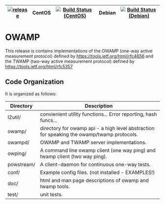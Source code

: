 | [![release](https://img.shields.io/github/release/perfsonar/owamp.svg)](https://github.com/perfsonar/owamp/releases) | CentOS        | [![Build Status (CentOS)](https://perfsonar-dev3.grnoc.iu.edu/jenkins/buildStatus/icon?job=owamp-centos)](https://perfsonar-dev3.grnoc.iu.edu/jenkins/view/Debian/job/owamp-centos/) | Debian      | [![Build Status (Debian)](https://perfsonar-dev3.grnoc.iu.edu/jenkins/buildStatus/icon?job=owamp-debian-source)](https://perfsonar-dev3.grnoc.iu.edu/jenkins/view/Debian/job/owamp-debian-source/) |
| -------------|-------------|-------------|-------------|-------------|

# OWAMP

This release is contains implementations of the OWAMP (one-way active measurement protocol) defined by https://tools.ietf.org/html/rfc4656 and the TWAMP (two-way active measurement protocol) defined by https://tools.ietf.org/html/rfc5357

## Code Organization
It is organized as follows:

Directory | Description
--- | ---
I2util/ | convienient utility functions... Error reporting, hash funcs...
owamp/ | directory for owamp api - a high level abstraction for speaking the owamp/twamp protocols.
owampd/ | OWAMP and TWAMP server implementations.
owping/ | A command line owamp client (one way ping) and twamp client (two way ping).
powstream/ | A client-daemon for continuous one-way tests. 
conf/ | Example config files. (not installed - EXAMPLES!)
doc/ | html and man page descriptions of owamp and twamp tools.
test/ | unit tests.

